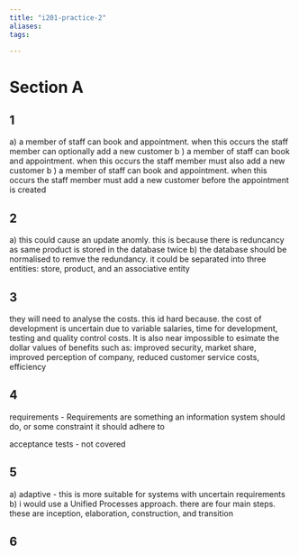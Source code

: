 ```yaml
---
title: "i201-practice-2"
aliases: 
tags: 

---
```


# Section A
## 1
a) a member of staff can book and appointment. when this occurs the staff member can optionally add a new customer
b ) a member of staff can book and appointment. when this occurs the staff member must also add a new customer
b ) a member of staff can book and appointment. when this occurs the staff member must add a new customer before the appointment is created

## 2
a) this could cause an update anomly. this is because there is reduncancy as same product is stored in the database twice
b) the database should be normalised to remve the redundancy. it could be separated into three entities: store, product, and an associative entity

## 3
they will need to analyse the costs. this id hard because. the cost of development is uncertain due to variable salaries, time for development, testing and quality control costs. It is also near impossible to esimate the dollar values of benefits such as: improved security, market share, improved perception of company, reduced customer service costs, efficiency

## 4
requirements - Requirements are something an information system should do, or some constraint it should adhere to

acceptance tests - not covered

## 5
a) adaptive - this is more suitable for systems with uncertain requirements
b) i would use a Unified Processes approach. there are four main steps. these are inception, elaboration, construction, and transition

## 6

